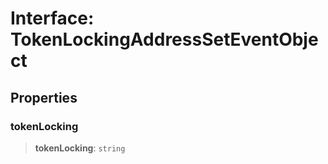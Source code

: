 # Interface: TokenLockingAddressSetEventObject

## Properties

### tokenLocking

> **tokenLocking**: `string`
